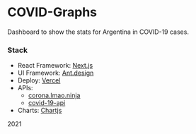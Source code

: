 # COVID-Graphs

Dashboard to show the stats for Argentina in COVID-19 cases.
### Stack

- React Framework: [Next.js](https://nextjs.org/)
- UI Framework: [Ant.design](https://ant.design/)
- Deploy: [Vercel](https://vercel.com/)
- APIs:
  - [corona.lmao.ninja](https://corona.lmao.ninja/)
  - [covid-19-api](https://github.com/M-Media-Group/Covid-19-API)
- Charts: [Chartjs](https://www.chartjs.org/)

2021